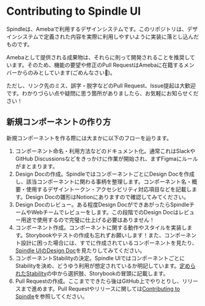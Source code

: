 # Contributing to Spindle UI

Spindleは、Amebaで利用するデザインシステムです。このリポジトリは、デザインシステムで定義された内容を実際に利用しやすいように実装に落とし込んだものです。

Amebaとして提供される成果物は、それらに則って開発されることを推奨しています。そのため、機能の要望や修正のPull RequestはAmebaに在籍するメンバーからのみとしています(ごめんなさい🙇)。

ただし、リンク先のミス、誤字・脱字などのPull Request、Issue提起は大歓迎です。わかりづらい点や疑問に思う箇所がありましたら、お気軽にお知らせください！

## 新規コンポーネントの作り方

新規コンポーネントを作る際には大まかに以下のフローを辿ります。

1. コンポーネント命名・利用方法などのドキュメント化。通常これはSlackやGitHub Discussionsなどをきっかけに作業が開始され、まずFigmaにルールがまとまります。
2. Design Docの作成。SpindleではコンポーネントごとにDesign Docを作成し、該当コンポーネントに関わる事柄を整理します。コンポーネント名・概要・使用するデザイントークン・アクセシビリティ対応項目などを記載します。Design Docの雛形はNotionにありますので確認してみてください。
3. Design Docのレビュー。ある程度Design DocができあがったらSpindleチームやWebチームでレビューをします。この段階でのDesign Docはレビュー用途で使用するので完璧に仕上げる必要はありません！
4. コンポーネント作成。コンポーネントに関する動作やスタイルを実装します。Storybookやテストの作成も忘れずお願いします！また、コンポーネント設計に困った場合には、すでに作成されているコンポーネントを見たり、[Spindle UIのDesign Doc](/packages/spindle-ui/docs/design-doc.md)を見たりしてみてください。
5. コンポーネントStabilityの決定。Spindle UIではコンポーネントごとにStabilityを決め、どうゆう利用が想定されているか明記しています。[定められたStability](/packages/spindle-ui#%E3%82%B3%E3%83%B3%E3%83%9D%E3%83%BC%E3%83%8D%E3%83%B3%E3%83%88%E4%B8%80%E8%A6%A7)の中から選択肢、Storybookの冒頭に記載します。
6. Pull Requestの作成。ここまでできたら後はGitHub上でやりとりし、リリースまで進めます。Pull Requestやリリースに関しては[Contributing to Spindle](/CONTRIBUTING.md)を参照してください。

